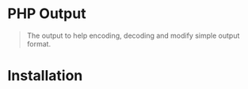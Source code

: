 # PHP Output
> The output to help encoding, decoding and modify simple output format.

# Installation

